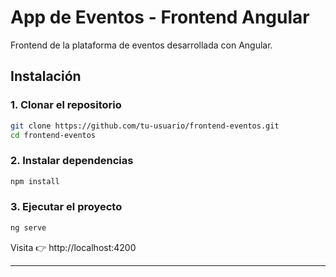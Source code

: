 # App de Eventos - Frontend Angular

Frontend de la plataforma de eventos desarrollada con Angular.

## Instalación

### 1. Clonar el repositorio

```bash
git clone https://github.com/tu-usuario/frontend-eventos.git
cd frontend-eventos
```

### 2. Instalar dependencias

```bash
npm install
```

### 3. Ejecutar el proyecto

```bash
ng serve
```

Visita 👉 http://localhost:4200

---


